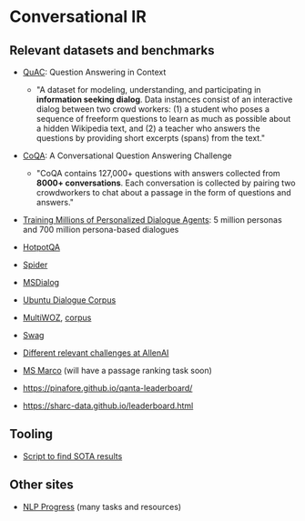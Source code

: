 # Conversational IR

## Relevant datasets and benchmarks

- [QuAC](http://quac.ai/): Question Answering in Context
  - "A dataset for modeling, understanding, and participating in **information seeking dialog**. Data instances consist of an interactive dialog between two crowd workers: (1) a student who poses a sequence of freeform questions to learn as much as possible about a hidden Wikipedia text, and (2) a teacher who answers the questions by providing short excerpts (spans) from the text."
  
- [CoQA](https://stanfordnlp.github.io/coqa/): A Conversational Question Answering Challenge
  - "CoQA contains 127,000+ questions with answers collected from **8000+ conversations**. Each conversation is collected by pairing two crowdworkers to chat about a passage in the form of questions and answers."
  
- [ Training Millions of Personalized Dialogue Agents](https://arxiv.org/abs/1809.01984): 5 million personas and 700 million persona-based dialogues
- [HotpotQA](https://hotpotqa.github.io/)
- [Spider](https://yale-lily.github.io/spider)
- [MSDialog](https://ciir.cs.umass.edu/downloads/msdialog/)
- [Ubuntu Dialogue Corpus](https://arxiv.org/abs/1506.08909)
- [MultiWOZ](https://arxiv.org/abs/1810.00278), [corpus](http://dialogue.mi.eng.cam.ac.uk/index.php/corpus/)
- [Swag](https://rowanzellers.com/swag/)
- [Different relevant challenges at AllenAI](https://leaderboard.allenai.org/)
- [MS Marco](http://www.msmarco.org/) (will have a passage ranking task soon)
- https://pinafore.github.io/qanta-leaderboard/
- https://sharc-data.github.io/leaderboard.html

## Tooling
- [Script to find SOTA results](https://huyenchip.com/2018/10/04/sotawhat.html)

## Other sites
- [NLP Progress](http://nlpprogress.com/) (many tasks and resources)
